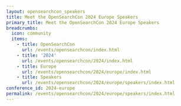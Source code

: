 ```yaml
---
layout: opensearchcon_speakers
title: Meet the OpenSearchCon 2024 Europe Speakers
primary_title: Meet the OpenSearchCon 2024 Europe Speakers
breadcrumbs:
  icon: community
  items:
    - title: OpenSearchCon
      url: /events/opensearchcon/index.html
    - title: '2024'
      url: /events/opensearchcon/2024/index.html
    - title: Europe
      url: /events/opensearchcon/2024/europe/index.html
    - title: Speakers
      url: /events/opensearchcon/2024/europe/speakers/index.html
conference_id: 2024-europe
permalink: /events/opensearchcon/2024/europe/speakers/index.html
---
```

